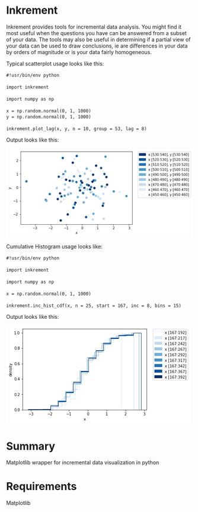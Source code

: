 Inkrement
=========

Inkrement provides tools for incremental data analysis. You might find it most useful when the questions you have can be answered from a subset of your data. The tools may also be useful in determining if a partial view of your data can be used to draw conclusions, ie are differences in your data by orders of magnitude or is your data fairly homogeneous.  

Typical scatterplot usage looks like this:

    #!usr/bin/env python
	
	import inkrement
	
	import numpy as np
	
	x = np.random.normal(0, 1, 1000)
	y = np.random.normal(0, 1, 1000)
	
	inkrement.plot_lag(x, y, n = 10, group = 53, lag = 8)
	
Output looks like this:  

![Example Plot](https://github.com/Ecboxer/inkrement/blob/master/docs/testplot.png)

Cumulative Histogram usage looks like:

	#!usr/bin/env python
	
	import inkrement
	
	import numpy as np
	
	x = np.random.normal(0, 1, 1000)
	
	inkrement.inc_hist_cdf(x, n = 25, start = 167, inc = 8, bins = 15)
	
Output looks like this:  

![Example Plot](https://github.com/Ecboxer/inkrement/blob/master/docs/histcdf.png)

Summary
=======

Matplotlib wrapper for incremental data visualization in python

Requirements
============

Matplotlib
